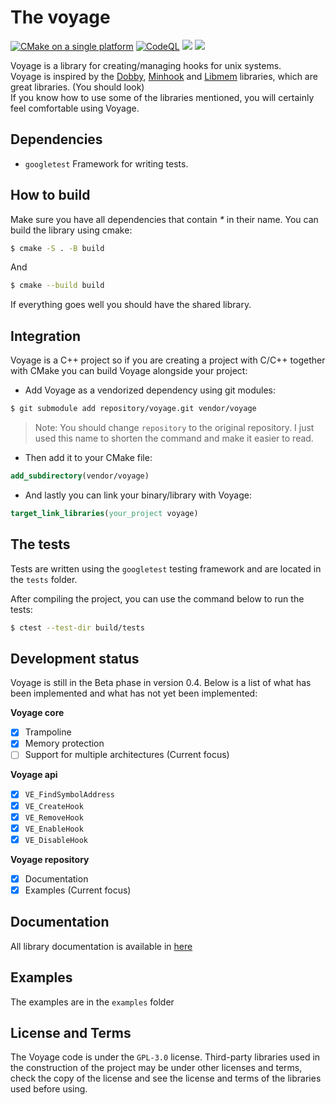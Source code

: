 # The voyage

[![CMake on a single platform](https://github.com/0x41337/voyage/actions/workflows/cmake-single-platform.yml/badge.svg)](https://github.com/0x41337/voyage/actions/workflows/cmake-single-platform.yml) [![CodeQL](https://github.com/0x41337/voyage/actions/workflows/codeql.yml/badge.svg)](https://github.com/0x41337/voyage/actions/workflows/codeql.yml) ![](https://img.shields.io/badge/License-GPL\_3.0-blue) ![](https://img.shields.io/badge/Version-0.4-yellow)

Voyage is a library for creating/managing hooks for unix systems.\
Voyage is inspired by the [Dobby](https://github.com/jmpews/Dobby), [Minhook](https://github.com/TsudaKageyu/minhook) and [Libmem](https://github.com/rdbo/libmem) libraries, which are great libraries. (You should look)\
If you know how to use some of the libraries mentioned, you will certainly feel comfortable using Voyage.

## Dependencies

* `googletest` Framework for writing tests.

## How to build

Make sure you have all dependencies that contain _\*_ in their name. You can build the library using cmake:

```sh
$ cmake -S . -B build
```

And

```sh
$ cmake --build build
```

If everything goes well you should have the shared library.

## Integration

Voyage is a C++ project so if you are creating a project with C/C++ together with CMake you can build Voyage alongside your project:

* Add Voyage as a vendorized dependency using git modules:

```sh
$ git submodule add repository/voyage.git vendor/voyage
```

> Note: You should change `repository` to the original repository. I just used this name to shorten the command and make it easier to read.

* Then add it to your CMake file:

```cmake
add_subdirectory(vendor/voyage)
```

* And lastly you can link your binary/library with Voyage:

```cmake
target_link_libraries(your_project voyage)
```

## The tests

Tests are written using the `googletest` testing framework and are located in the `tests` folder.

After compiling the project, you can use the command below to run the tests:

```sh
$ ctest --test-dir build/tests
```

## Development status

Voyage is still in the Beta phase in version 0.4. Below is a list of what has been implemented and what has not yet been implemented:

**Voyage core**

* [x] Trampoline
* [x] Memory protection
* [ ] Support for multiple architectures (Current focus)

**Voyage api**

* [x] `VE_FindSymbolAddress`
* [x] `VE_CreateHook`
* [x] `VE_RemoveHook`
* [x] `VE_EnableHook`
* [x] `VE_DisableHook`

**Voyage repository**

* [x] Documentation 
* [x] Examples (Current focus)

## Documentation

All library documentation is available in [here](https://gabriels-organization-19.gitbook.io/voyage/)

## Examples

The examples are in the `examples` folder

## License and Terms

The Voyage code is under the `GPL-3.0` license. Third-party libraries used in the construction of the project may be under other licenses and terms, check the copy of the license and see the license and terms of the libraries used before using.

